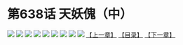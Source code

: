 # 第638话 天妖傀（中）
![](https://mhpic.xiaomingtaiji.net/comic/D/斗破苍穹拆分版/638话/1.jpg-zymk.middle.webp)
![](https://mhpic.xiaomingtaiji.net/comic/D/斗破苍穹拆分版/638话/2.jpg-zymk.middle.webp)
![](https://mhpic.xiaomingtaiji.net/comic/D/斗破苍穹拆分版/638话/3.jpg-zymk.middle.webp)
![](https://mhpic.xiaomingtaiji.net/comic/D/斗破苍穹拆分版/638话/4.jpg-zymk.middle.webp)
![](https://mhpic.xiaomingtaiji.net/comic/D/斗破苍穹拆分版/638话/5.jpg-zymk.middle.webp)
![](https://mhpic.xiaomingtaiji.net/comic/D/斗破苍穹拆分版/638话/6.jpg-zymk.middle.webp)
![](https://mhpic.xiaomingtaiji.net/comic/D/斗破苍穹拆分版/638话/7.jpg-zymk.middle.webp)
![](https://mhpic.xiaomingtaiji.net/comic/D/斗破苍穹拆分版/638话/8.jpg-zymk.middle.webp)
![](https://mhpic.xiaomingtaiji.net/comic/D/斗破苍穹拆分版/638话/9.jpg-zymk.middle.webp)
[【上一章】](./637.md)
[【目录】](./READMD.md)
[【下一章】](./639.md)
